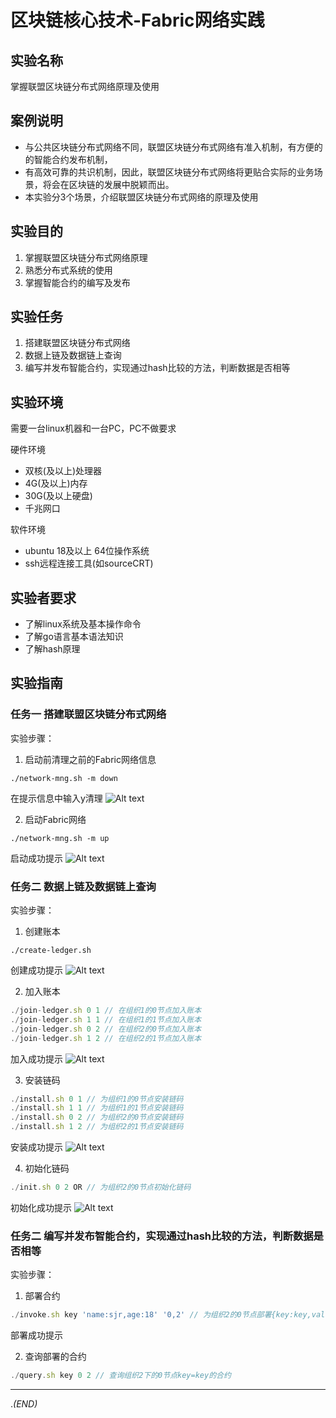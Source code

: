
# **区块链核心技术-Fabric网络实践**

## 实验名称

掌握联盟区块链分布式网络原理及使用

## 案例说明

- 与公共区块链分布式网络不同，联盟区块链分布式网络有准入机制，有方便的的智能合约发布机制，
- 有高效可靠的共识机制，因此，联盟区块链分布式网络将更贴合实际的业务场景，将会在区块链的发展中脱颖而出。
- 本实验分3个场景，介绍联盟区块链分布式网络的原理及使用

## 实验目的

1. 掌握联盟区块链分布式网络原理
2. 熟悉分布式系统的使用
3. 掌握智能合约的编写及发布

## 实验任务

1. 搭建联盟区块链分布式网络
2. 数据上链及数据链上查询
3. 编写并发布智能合约，实现通过hash比较的方法，判断数据是否相等

## 实验环境

需要一台linux机器和一台PC，PC不做要求

硬件环境

- 双核(及以上)处理器
- 4G(及以上)内存
- 30G(及以上硬盘)
- 千兆网口

软件环境

- ubuntu 18及以上 64位操作系统
- ssh远程连接工具(如sourceCRT)

## 实验者要求

- 了解linux系统及基本操作命令
- 了解go语言基本语法知识
- 了解hash原理

## 实验指南

### 任务一 搭建联盟区块链分布式网络

实验步骤：

1. 启动前清理之前的Fabric网络信息

```shell
./network-mng.sh -m down
```
在提示信息中输入y清理
 ![Alt text](./img/clear-fabric.png)

2. 启动Fabric网络

```shell
./network-mng.sh -m up
```
启动成功提示
 ![Alt text](./img/up-fabric-ok.png)

### 任务二 数据上链及数据链上查询

实验步骤：

1. 创建账本

```shell
./create-ledger.sh
```
创建成功提示
![Alt text](./img/create-ledger.png)

2. 加入账本

```javascript
./join-ledger.sh 0 1 // 在组织1的0节点加入账本
./join-ledger.sh 1 1 // 在组织1的1节点加入账本
./join-ledger.sh 0 2 // 在组织2的0节点加入账本
./join-ledger.sh 1 2 // 在组织2的1节点加入账本
```
加入成功提示
![Alt text](./img/join-ledger.png)

3. 安装链码

```javascript
./install.sh 0 1 // 为组织1的0节点安装链码
./install.sh 1 1 // 为组织1的1节点安装链码
./install.sh 0 2 // 为组织2的0节点安装链码
./install.sh 1 2 // 为组织2的1节点安装链码
```
安装成功提示
![Alt text](./img/i-chaincode.png)

4. 初始化链码

```javascript
./init.sh 0 2 OR // 为组织2的0节点初始化链码
```
初始化成功提示
![Alt text](./img/init-chaincode.png)

### 任务二 编写并发布智能合约，实现通过hash比较的方法，判断数据是否相等

实验步骤：

1. 部署合约

```javascript
./invoke.sh key 'name:sjr,age:18' '0,2' // 为组织2的0节点部署{key:key,value:'name:sjr,age:18'}合约
```
部署成功提示

2. 查询部署的合约

```javascript
./query.sh key 0 2 // 查询组织2下的0节点key=key的合约
```

*******************************
.*(END)*
